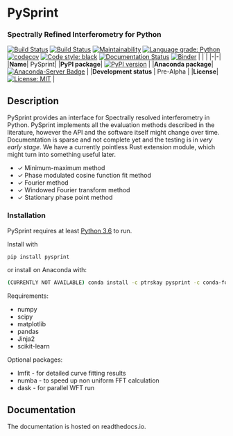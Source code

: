 # PySprint
### Spectrally Refined Interferometry for Python 

[![Build Status](https://travis-ci.org/Ptrskay3/PySprint.svg?branch=master)](https://travis-ci.org/Ptrskay3/pysprint)
[![Build Status](https://dev.azure.com/leehpeter/PySprint/_apis/build/status/Ptrskay3.PySprint?branchName=master)](https://dev.azure.com/leehpeter/PySprint/_build/latest?definitionId=3&branchName=master)
[![Maintainability](https://api.codeclimate.com/v1/badges/4e876c4899af3c4435b0/maintainability)](https://codeclimate.com/github/Ptrskay3/PySprint/maintainability)
[![Language grade: Python](https://img.shields.io/lgtm/grade/python/g/Ptrskay3/PySprint.svg?logo=lgtm&logoWidth=18)](https://lgtm.com/projects/g/Ptrskay3/PySprint/context:python)
[![codecov](https://codecov.io/gh/Ptrskay3/PySprint/branch/master/graph/badge.svg)](https://codecov.io/gh/Ptrskay3/PySprint)
[![Code style: black](https://img.shields.io/badge/code%20style-black-000000.svg)](https://github.com/psf/black)
[![Documentation Status](https://readthedocs.org/projects/pysprint/badge/?version=latest)](https://pysprint.readthedocs.io/en/latest/?badge=latest)
[![Binder](https://mybinder.org/badge_logo.svg)](https://mybinder.org/v2/gh/Ptrskay3/PySprint/master?filepath=index.ipynb)
| | |
|-|-|
|__Name__| PySprint|
|__PyPI package__| [![PyPI version](https://badge.fury.io/py/pysprint.svg)](https://badge.fury.io/py/pysprint) |
|__Anaconda package__| [![Anaconda-Server Badge](https://anaconda.org/ptrskay/pysprint/badges/version.svg)](https://anaconda.org/ptrskay/pysprint) |
|__Development status__ | Pre-Alpha |
|__License__| [![License: MIT](https://img.shields.io/badge/License-MIT-yellow.svg)](https://opensource.org/licenses/MIT) |


## Description
PySprint provides an interface for Spectrally resolved interferometry in Python. 
PySprint implements all the evaluation methods described in the literature, however
the API and the software itself might change over time. Documentation is sparse
and not complete yet and the testing is in *very early stage*. We have a currently
pointless Rust extension module, which might turn into something useful later.

* ✓ Minimum-maximum method
* ✓ Phase modulated cosine function fit method
* ✓ Fourier method
* ✓ Windowed Fourier transform method
* ✓ Stationary phase point method

### Installation

PySprint requires at least [Python 3.6](https://www.python.org/downloads/) to run.

Install with

```sh
pip install pysprint
```

or install on Anaconda with:
```sh
(CURRENTLY NOT AVAILABLE) conda install -c ptrskay pysprint -c conda-forge
```

Requirements: 
* numpy
* scipy
* matplotlib 
* pandas
* Jinja2
* scikit-learn

Optional packages: 
* lmfit - for detailed curve fitting results
* numba - to speed up non uniform FFT calculation
* dask - for parallel WFT run


## Documentation

The documentation is hosted on readthedocs.io.
